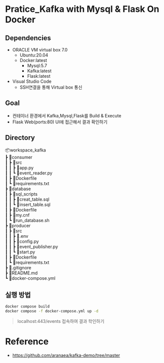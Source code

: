 # Pratice_Kafka with Mysql & Flask On Docker
## Dependencies
- ORACLE VM virtual box 7.0
    - Ubuntu:20.04
    - Docker:latest
        - Mysql:5.7
        - Kafka:latest
        - Flask:latest
- Visual Studio Code
    - SSH연결을 통해 Virtual box 통신
## Goal
  * 컨테이너 환경에서 Kafka,Mysql,Flask를 Build & Execute
  * Flask Web(ports:80) UI에 접근해서 결과 확인하기

## Directory
📦workspace_kafka <br>
 ┣ 📂consumer<br>
 ┃ ┣ 📂src<br>
 ┃ ┃ ┣ 📜app.py<br>
 ┃ ┃ ┗ 📜event_reader.py<br>
 ┃ ┣ 📜Dockerfile<br>
 ┃ ┗ 📜requirements.txt<br>
 ┣ 📂database<br>
 ┃ ┣ 📂sql_scripts<br>
 ┃ ┃ ┣ 📜creat_table.sql<br>
 ┃ ┃ ┗ 📜insert_table.sql<br>
 ┃ ┣ 📜Dockerfile<br>
 ┃ ┣ 📜my.cnf<br>
 ┃ ┗ 📜run_database.sh<br>
 ┣ 📂producer<br>
 ┃ ┣ 📂src<br>
 ┃ ┃ ┣ 📜.env<br>
 ┃ ┃ ┣ 📜config.py<br>
 ┃ ┃ ┣ 📜event_publisher.py<br>
 ┃ ┃ ┗ 📜start.py<br>
 ┃ ┣ 📜Dockerfile<br>
 ┃ ┗ 📜requirements.txt<br>
 ┣ 📜.gitignore<br>
 ┣ 📜README.md<br>
 ┗ 📜docker-compose.yml<br>
## 실행 방법
```bash
docker compose build
docker compose -f docker-compose.yml up -d 
```
>localhost:443/events 접속하여 결과 학인하기
# Reference
* https://github.com/aranaea/kafka-demo/tree/master

